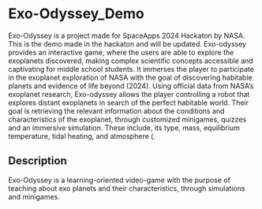 # Exo-Odyssey_Demo

Exo-Odyssey is a project made for SpaceApps 2024 Hackaton by NASA. This is the demo made in the hackaton and will be updated.
Exo-odyssey provides an interactive game, where the users are able to explore the exoplanets discovered, making complex scientific concepts accessible and captivating for middle school students. It immerses the player to participate in the exoplanet exploration of NASA with the goal of discovering habitable planets and evidence of life beyond (2024). 
Using official data from NASA’s exoplanet research, Exo-odyssey allows the player controlling a robot that explores distant exoplanets in search of the perfect habitable world. Their goal is retrieving the relevant information about the conditions and characteristics of the exoplanet, through customized minigames, quizzes and an immersive simulation. These include, its type, mass, equilibrium temperature, tidal heating, and atmosphere (.


## Description

Exo-Odyssey is a learning-oriented video-game with the purpose of teaching about exo planets and their characteristics, 
through simulations and minigames.
